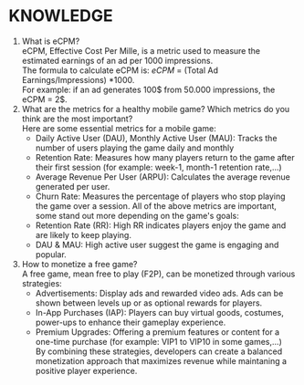 # KNOWLEDGE
1. What is eCPM? <br/>
   eCPM, Effective Cost Per Mille, is a metric used to measure the estimated earnings of an ad per 1000 impressions. <br/>
   The formula to calculate eCPM is: _eCPM_ = (Total Ad Earnings/Impressions) *1000. <br/>
   For example: if an ad generates 100$ from 50.000 impressions, the eCPM = 2$. <br/>
2. What are the metrics for a healthy mobile game? Which metrics do you think are the most important? <br/> 
   Here are some essential metrics for a mobile game:
   - Daily Active User (DAU), Monthly Active User (MAU): Tracks the number of users playing the game daily and monthly
   - Retention Rate: Measures how many players return to the game after their first session (for example: week-1, month-1 retention rate,...) 
   - Average Revenue Per User (ARPU): Calculates the average revenue generated per user.
   - Churn Rate: Measures the percentage of players who stop playing the game over a session.
   All of the above metrics are important, some stand out more depending on the game's goals:
   - Retention Rate (RR): High RR indicates players enjoy the game and are likely to keep playing.
   - DAU & MAU: High active user suggest the game is engaging and popular.
3. How to monetize a free game? <br/>
   A free game, mean free to play (F2P), can be monetized through various strategies:
   - Advertisements: Display ads and rewarded video ads. Ads can be shown between levels up or as optional rewards for players.
   - In-App Purchases (IAP): Players can buy virtual goods, costumes, power-ups to enhance their gameplay experience.
   - Premium Upgrades: Offering a premium features or content for a one-time purchase (for example: VIP1 to VIP10 in some games,...) <br/>
By combining these strategies, developers can create a balanced monetization approach that maximizes revenue while maintaning a positive player experience.

